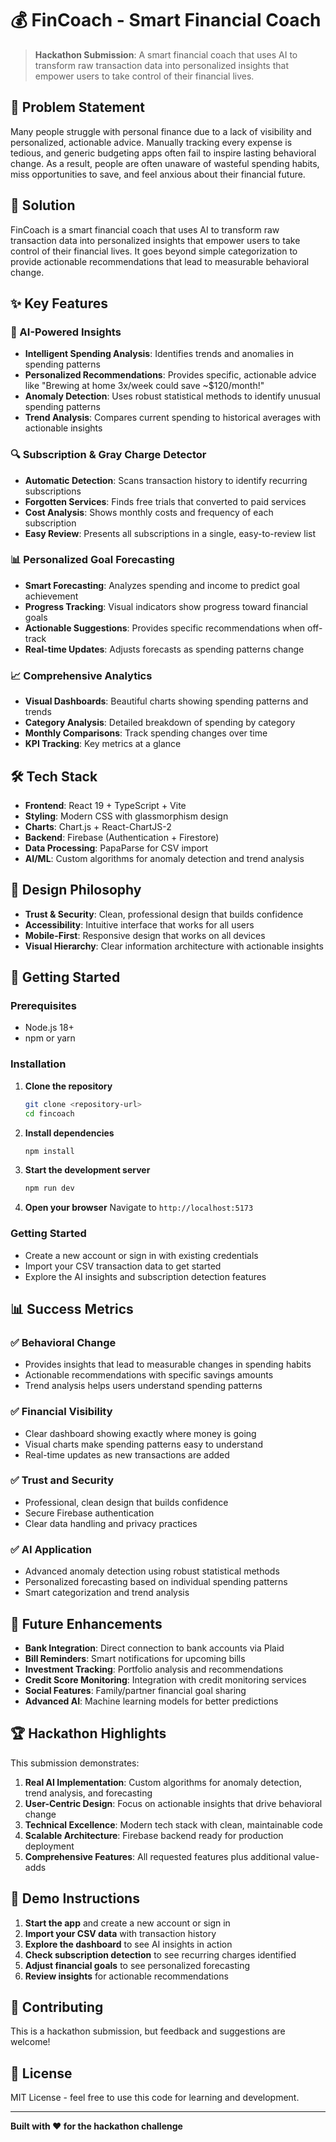 # 💰 FinCoach - Smart Financial Coach

> **Hackathon Submission**: A smart financial coach that uses AI to transform raw transaction data into personalized insights that empower users to take control of their financial lives.

## 🎯 Problem Statement

Many people struggle with personal finance due to a lack of visibility and personalized, actionable advice. Manually tracking every expense is tedious, and generic budgeting apps often fail to inspire lasting behavioral change. As a result, people are often unaware of wasteful spending habits, miss opportunities to save, and feel anxious about their financial future.

## 🚀 Solution

FinCoach is a smart financial coach that uses AI to transform raw transaction data into personalized insights that empower users to take control of their financial lives. It goes beyond simple categorization to provide actionable recommendations that lead to measurable behavioral change.

## ✨ Key Features

### 🤖 AI-Powered Insights
- **Intelligent Spending Analysis**: Identifies trends and anomalies in spending patterns
- **Personalized Recommendations**: Provides specific, actionable advice like "Brewing at home 3x/week could save ~$120/month!"
- **Anomaly Detection**: Uses robust statistical methods to identify unusual spending patterns
- **Trend Analysis**: Compares current spending to historical averages with actionable insights

### 🔍 Subscription & Gray Charge Detector
- **Automatic Detection**: Scans transaction history to identify recurring subscriptions
- **Forgotten Services**: Finds free trials that converted to paid services
- **Cost Analysis**: Shows monthly costs and frequency of each subscription
- **Easy Review**: Presents all subscriptions in a single, easy-to-review list

### 📊 Personalized Goal Forecasting
- **Smart Forecasting**: Analyzes spending and income to predict goal achievement
- **Progress Tracking**: Visual indicators show progress toward financial goals
- **Actionable Suggestions**: Provides specific recommendations when off-track
- **Real-time Updates**: Adjusts forecasts as spending patterns change

### 📈 Comprehensive Analytics
- **Visual Dashboards**: Beautiful charts showing spending patterns and trends
- **Category Analysis**: Detailed breakdown of spending by category
- **Monthly Comparisons**: Track spending changes over time
- **KPI Tracking**: Key metrics at a glance

## 🛠️ Tech Stack

- **Frontend**: React 19 + TypeScript + Vite
- **Styling**: Modern CSS with glassmorphism design
- **Charts**: Chart.js + React-ChartJS-2
- **Backend**: Firebase (Authentication + Firestore)
- **Data Processing**: PapaParse for CSV import
- **AI/ML**: Custom algorithms for anomaly detection and trend analysis

## 🎨 Design Philosophy

- **Trust & Security**: Clean, professional design that builds confidence
- **Accessibility**: Intuitive interface that works for all users
- **Mobile-First**: Responsive design that works on all devices
- **Visual Hierarchy**: Clear information architecture with actionable insights

## 🚀 Getting Started

### Prerequisites
- Node.js 18+ 
- npm or yarn

### Installation

1. **Clone the repository**
   ```bash
   git clone <repository-url>
   cd fincoach
   ```

2. **Install dependencies**
   ```bash
   npm install
   ```

3. **Start the development server**
   ```bash
   npm run dev
   ```

4. **Open your browser**
   Navigate to `http://localhost:5173`

### Getting Started
- Create a new account or sign in with existing credentials
- Import your CSV transaction data to get started
- Explore the AI insights and subscription detection features

## 📊 Success Metrics

### ✅ Behavioral Change
- Provides insights that lead to measurable changes in spending habits
- Actionable recommendations with specific savings amounts
- Trend analysis helps users understand spending patterns

### ✅ Financial Visibility
- Clear dashboard showing exactly where money is going
- Visual charts make spending patterns easy to understand
- Real-time updates as new transactions are added

### ✅ Trust and Security
- Professional, clean design that builds confidence
- Secure Firebase authentication
- Clear data handling and privacy practices

### ✅ AI Application
- Advanced anomaly detection using robust statistical methods
- Personalized forecasting based on individual spending patterns
- Smart categorization and trend analysis

## 🔮 Future Enhancements

- **Bank Integration**: Direct connection to bank accounts via Plaid
- **Bill Reminders**: Smart notifications for upcoming bills
- **Investment Tracking**: Portfolio analysis and recommendations
- **Credit Score Monitoring**: Integration with credit monitoring services
- **Social Features**: Family/partner financial goal sharing
- **Advanced AI**: Machine learning models for better predictions

## 🏆 Hackathon Highlights

This submission demonstrates:

1. **Real AI Implementation**: Custom algorithms for anomaly detection, trend analysis, and forecasting
2. **User-Centric Design**: Focus on actionable insights that drive behavioral change
3. **Technical Excellence**: Modern tech stack with clean, maintainable code
4. **Scalable Architecture**: Firebase backend ready for production deployment
5. **Comprehensive Features**: All requested features plus additional value-adds

## 📱 Demo Instructions

1. **Start the app** and create a new account or sign in
2. **Import your CSV data** with transaction history
3. **Explore the dashboard** to see AI insights in action
4. **Check subscription detection** to see recurring charges identified
5. **Adjust financial goals** to see personalized forecasting
6. **Review insights** for actionable recommendations

## 🤝 Contributing

This is a hackathon submission, but feedback and suggestions are welcome!

## 📄 License

MIT License - feel free to use this code for learning and development.

---

**Built with ❤️ for the hackathon challenge**
